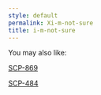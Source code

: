 ```yaml
---
style: default
permalink: Xi-m-not-sure
title: i-m-not-sure
---
```

You may also like:

[SCP-869](http://scp-wiki.net/scp-869)

[SCP-484](http://scp-wiki.net/scp-484)
